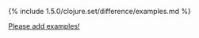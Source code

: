 {% include 1.5.0/clojure.set/difference/examples.md %}

[Please add examples!](https://github.com/arrdem/grimoire/edit/master/_includes/1.6.0/clojure.set/difference/examples.md)
